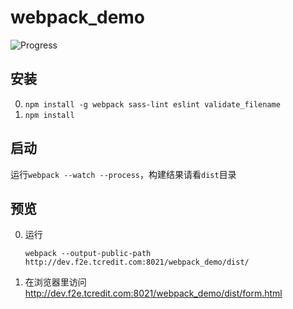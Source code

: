 # webpack_demo

![Progress](http://progressed.io/bar/10?title=TODO)   

## 安装

0. `npm install -g webpack sass-lint eslint validate_filename`
0. `npm install`

## 启动

运行`webpack --watch --process`，构建结果请看`dist`目录

## 预览

0. 运行
    ```
    webpack --output-public-path http://dev.f2e.tcredit.com:8021/webpack_demo/dist/
    ```
0. 在浏览器里访问 http://dev.f2e.tcredit.com:8021/webpack_demo/dist/form.html